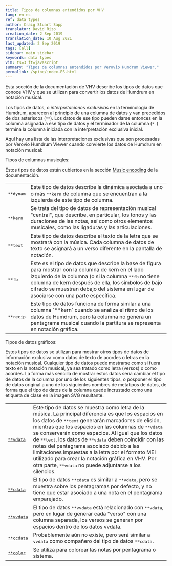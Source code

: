 ```yaml
---
title: Tipos de columnas entendidos por VHV
lang: en es
ref: data types
author: Craig Stuart Sapp
translator: David Rizo
creation_date: 2 Sep 2019
translation_date: 10 Aug 2021
last_updated: 2 Sep 2019
tags: [all]
sidebar: main_sidebar
keywords: data types
vim: ts=3 ft=javascript
summary: "Tipos de columnas entendidos por Verovio Humdrum Viewer."
permalink: /spine/index-ES.html
---
```

Esta sección de la documentación de VHV describe los tipos de datos que conoce VHV y que se utilizan para convertir los datos de Humdrum en notación musical.

Los tipos de datos, o <i>interpretaciones exclusivas</i> en la terminología de Humdrum, aparecen al principio de una columna de datos y van precedidos de dos asteriscos (`**`).  Los datos de ese tipo pueden darse entonces en la columna asignada a ese tipo de datos y el terminador de la columna (`*-`) termina la columna iniciada con la interpretación exclusiva inicial.

Aquí hay una lista de las interpretaciones exclusivas que son procesadas por Verovio Humdrum Viewer cuando convierte los datos de Humdrum en notación musical:

<style>
table.exinterp td {
	text-align: top;
}
</style>

Tipos de columnas musicqles:

Estos tipos de datos están cubiertos en la sección [Music encoding](/humdrum/getting_started) de la documentación.

<table class="exinterp">

<tr>
	<td>
		<tt>**dynam</tt>
	</td>
	<td>
		Este tipo de datos describe la dinámica asociada a uno o más <tt>**kern</tt> de columna que se encuentran a la izquierda de este tipo de columna.
	</td>
</tr>

<tr>
	<td>
		<tt>**kern</tt>
	</td>
	<td>
		Se trata del tipo de datos de representación musical "central", que describe, en particular, los tonos y las duraciones de las notas, así como otros elementos musicales, como las ligaduras y las articulaciones.
	</td>
</tr>

<tr>
	<td>
		<tt>**text</tt>
	</td>
	<td>
		Este tipo de datos describe el texto de la letra que se mostrará con la música.  Cada columna de datos de texto se asignará a un verso diferente en la pantalla de notación.
	</td>
</tr>

<tr>
	<td>
		<tt>**fb</tt>
	</td>
	<td>
		Este es el tipo de datos que describe la base de figura para mostrar con la columna de kern en el lado izquierdo de la columna (o si la columna <tt>**fb</tt> no tiene columna de kern después de ella, los símbolos de bajo cifrado se muestran debajo del sistema en lugar de asociarse con una parte específica.
	</td>
</tr>

<tr>
	<td>
		<tt>**recip</tt>
	</td>
	<td>
		Este tipo de datos funciona de forma similar a una columna `**kern` cuando se analiza el ritmo de los datos de Humdrum, pero la columna no genera un pentagrama musical cuando la partitura se representa en notación gráfica.
	</td>
</tr>

</table>

Tipos de datos gráficos:

Estos tipos de datos se utilizan para mostrar otros tipos de datos de información exclusiva como datos de texto de acordes o letras en la notación musical. Cualquier tipo de datos puede mostrarse como si fuera texto en la notación musical, ya sea tratado como letra (versos) o como acordes.  La forma más sencilla de mostrar estos datos sería cambiar el tipo de datos de la columna por uno de los siguientes tipos, o posponer el tipo de datos original a uno de los siguientes nombres de metatipos de datos, de forma que el tipo de datos de la columna quede incrustado como una etiqueta de clase en la imagen SVG resultante.


<table class="exinterp">

<tr>
	<td>
		<tt><a href="/spine/vdata">**vdata</a></tt>
	</td>
	<td>
		Este tipo de datos se muestra como letra de la música.  La principal diferencia es que los espacios en los datos de <tt>**text</tt> generarán marcadores de elisión, mientras que los espacios en las columnas de <tt>**vdata</tt> se conservarán como espacios. Al igual que los datos de <tt>**text</tt>, los datos de <tt>**vdata</tt> deben coincidir con las notas del pentagrama asociado debido a las limitaciones impuestas a la letra por el formato MEI utilizado para crear la notación gráfica en VHV. 	Por otra parte, <tt>**vdata</tt> no puede adjuntarse a los silencios.
	</td>
</tr>

<tr>
	<td>
		<tt><a href="/spine/cdata">**cdata</a></tt>
	</td>
	<td>
		El tipo de datos <tt>**cdata</tt> es similar a <tt>**vdata</tt>, pero se muestra sobre los pentagramas por defecto, y no tiene que estar asociado a una nota en el pentagrama emparejado. 
	</td>
</tr>

<tr>
	<td>
		<tt><a href="/spine/vvdata">**vvdata</a></tt>
	</td>
	<td>
		El tipo de datos <tt>**vvdata</tt> está relacionado con <tt>**vdata</tt>, pero en lugar de generar cada "verso" con una columna separada, los versos se generan por espacios dentro de los datos vvdata.
	</td>
</tr>

<tr>
	<td>
		<tt><a href="/spine/ccdata">**ccdata</a></tt>
	</td>
	<td>
		Probablemente aún no existe, pero será similar a <tt>vvdata</tt> como compañero del tipo de datos <tt>**cdata</tt>.
	</td>
</tr>

<tr>
	<td>
		<tt><a href="/spine/color">**color</a></tt>
	</td>
	<td>
		Se utiliza para colorear las notas por pentagrama o sistema.
	</td>
</tr>


</table>





